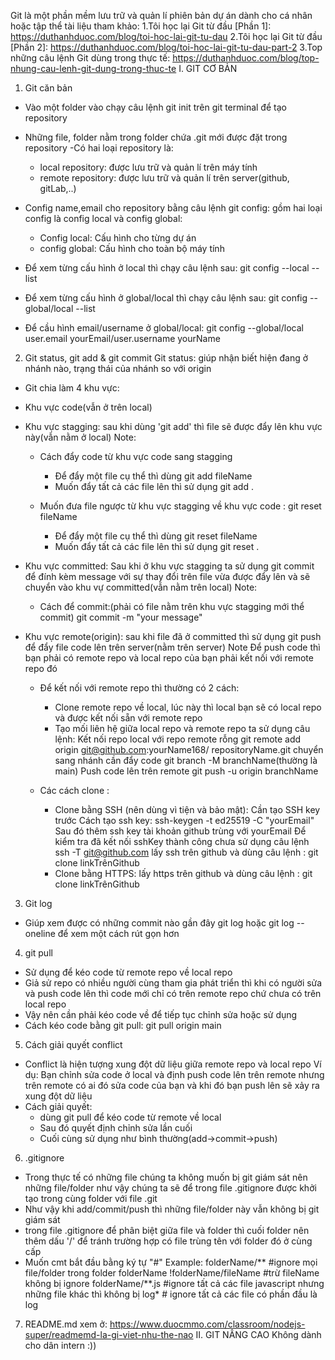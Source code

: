 Git là một phần mềm lưu trữ và quản lí phiên bản dự án dành cho cá nhân hoặc tập thể 
tài liệu tham khảo:
    1.Tôi học lại Git từ đầu [Phần 1]: 
    https://duthanhduoc.com/blog/toi-hoc-lai-git-tu-dau
    2.Tôi học lại Git từ đầu [Phần 2]: 
    https://duthanhduoc.com/blog/toi-hoc-lai-git-tu-dau-part-2
    3.Top những câu lệnh Git dùng trong thực tế: 
    https://duthanhduoc.com/blog/top-nhung-cau-lenh-git-dung-trong-thuc-te
I. GIT CƠ BẢN
1. Git căn bản
- Vào một folder vào chạy câu lệnh git init trên git terminal để tạo repository
- Những file, folder nằm trong folder chứa .git mới được đặt trong repository
    -Có hai loại repository là:
    + local repository: được lưu trữ và quản lí trên máy tính
    + remote repository: được lưu trữ và quản lí trên server(github, gitLab,..)

- Config name,email cho repository bằng câu lệnh git config: gồm hai loại config là config local và config global:
    + Config local: Cấu hình cho từng dự án
    + config global: Cấu hình cho toàn bộ máy tính 
- Để xem từng cấu hình ở local thì chạy câu lệnh sau:
        git config --local --list
    
- Để xem từng cấu hình ở global/local thì chạy câu lệnh sau:
        git config --global/local --list
- Để cầu hình email/username ở global/local:
        git config --global/local user.email yourEmail/user.username yourName
2. Git status, git add & git commit
 Git status: giúp nhận biết hiện đang ở nhánh nào, trạng thái của nhánh so với origin
- Git chia làm 4 khu vực:
+ Khu vực code(vẫn ở trên local)
+ Khu vực stagging: sau khi dùng 'git add' thì file sẽ được đẩy lên khu vực này(vẫn nằm ở local)
    Note:
    - Cách đẩy code từ khu vực code sang stagging   
        + Để đẩy một file cụ thể thì dùng git add fileName
        + Muốn đẩy tất cả các file lên thì sử dụng git add .
    
    - Muốn đưa file ngược từ khu vực stagging về khu vực code :
    git reset fileName  
        + Để đẩy một file cụ thể thì dùng git reset fileName
        + Muốn đẩy tất cả các file lên thì sử dụng git reset .
+ Khu vực committed: Sau khi ở khu vực stagging ta sử dụng git commit để đính kèm message với sự thay đổi trên file vừa được đẩy lên và sẽ chuyển vào khu vự committed(vẫn nằm trên local)
    Note:
    - Cách để commit:(phải có file nằm trên khu vực stagging mới thể commit)
        git commit -m "your message"

+ Khu vực remote(origin): sau khi file đã ở committed thì sử dụng git push để đẩy file code lên trên server(nằm trên server)
    Note Để push code thì bạn phải có remote repo và local repo của bạn phải kết nối với remote repo đó
    - Để kết nối với remote repo thì thường có 2 cách:
        + Clone remote repo về local, lúc này thì local bạn sẽ có local repo và được kết nối sẵn với remote repo
        + Tạo mối liên hệ giữa local repo và remote repo ta sử dụng câu lệnh:
            Kết nối repo local với repo remote rỗng
                git remote add origin git@github.com:yourName168/
                repositoryName.git
            chuyển sang nhánh cần đẩy code
                git branch -M branchName(thường là main)
            Push code lên trên remote
                git push -u origin branchName
        
    - Các cách clone :
        + Clone bằng SSH (nên dùng vì tiện và bảo mật): Cần tạo SSH key trước
        Cách tạo ssh key: 
            ssh-keygen -t ed25519 -C "yourEmail"
            Sau đó thêm ssh key tài khoản github trùng với yourEmail
        Để kiểm tra đã kết nối sshKey thành công chưa sử dụng câu lệnh
            ssh -T git@github.com
        lấy ssh trên github và dùng câu lệnh :
            git clone linkTrênGithub
        + Clone bằng HTTPS:
        lấy https trên github và dùng câu lệnh :
            git clone linkTrênGithub
3. Git log
- Giúp xem được có những commit nào gần đây
    git log
    hoặc
    git log --oneline để xem một cách rút gọn hơn
4. git pull
- Sử dụng để kéo code từ remote repo về local repo
- Giả sử repo có nhiều người cùng tham gia phát triển thì khi có người sửa và push code lên thì code mới chỉ có trên remote repo chứ chưa có trên local repo
- Vậy nên cần phải kéo code về để tiếp tục chỉnh sửa hoặc sử dụng
- Cách kéo code bằng git pull:
    git pull origin main
5. Cách giải quyết conflict
- Conflict là hiện tượng xung đột dữ liệu giữa remote repo và local repo
    Ví dụ: Bạn chỉnh sửa code ở local và định push code lên trên remote nhưng trên remote có ai đó sửa code của bạn và khi đó bạn push lên sẽ xảy ra xung đột dữ liệu 
- Cách giải quyết:
    + dùng git pull để kéo code từ remote về local
    + Sau đó quyết định chỉnh sửa lần cuối
    + Cuối cùng sử dụng như bình thường(add->commit->push)
6. .gitignore
- Trong thực tế có những file chúng ta không muốn bị git giám sát nên những file/folder như vậy chúng ta sẽ để trong file .gitignore được khởi tạo trong cùng folder với file .git
- Như vậy khi add/commit/push thì những file/folder này vẫn không bị git giám sát
- trong file .gitignore để phân biệt giữa file và folder thì cuối folder nên thêm dấu '/' để tránh trường hợp có file trùng tên với folder đó ở cùng cấp
- Muốn cmt bắt đầu bằng ký tự "#"
Example:
    folderName/** #ignore mọi file/folder trong folder folderName
    !folderName/fileName #trừ fileName không bị ignore
    folderName/**.js #ignore tất cả các file javascript nhưng những file khác thì không bị
    log* # ignore tất cả các file có phần đầu là log
7. README.md
xem ở: https://www.duocmmo.com/classroom/nodejs-super/readmemd-la-gi-viet-nhu-the-nao
II. GIT NÂNG CAO
Không dành cho dân intern :))
